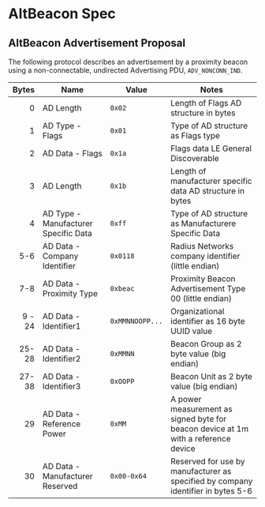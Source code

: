 
# AltBeacon Spec

## AltBeacon Advertisement Proposal

The following protocol describes an advertisement by a proximity beacon using a non-connectable, undirected Advertising PDU, `ADV_NONCONN_IND`.

| Bytes  | Name                                 | Value           | Notes
| ------:| ------------------------------------ | --------------- | -------------------------------------------------------
| 0      | AD Length                            | `0x02`          | Length of Flags AD structure in bytes
| 1      | AD Type - Flags                      | `0x01`          | Type of AD structure as Flags type
| 2      | AD Data - Flags                      | `0x1a`          | Flags data LE General Discoverable
| 3      | AD Length                            | `0x1b`          | Length of manufacturer specific data AD structure in bytes
| 4      | AD Type - Manufacturer Specific Data | `0xff`          | Type of AD structure as Manufacturere Specific Data
| 5-6    | AD Data - Company Identifier         | `0x0118`        | Radius Networks company identifier (little endian)
| 7-8    | AD Data - Proximity Type             | `0xbeac`        | Proximity Beacon Advertisement Type 00 (little endian)
| 9 - 24 | AD Data - Identifier1                | `0xMMNNOOPP...` | Organizational identifier as 16 byte UUID value
| 25-28  | AD Data - Identifier2                | `0xMMNN`        | Beacon Group as 2 byte value (big endian)
| 27-38  | AD Data - Identifier3                | `0xOOPP`        | Beacon Unit as  2 byte value (big endian)
| 29     | AD Data - Reference Power            | `0xMM`          | A power measurement as signed byte for beacon device at 1m with a reference device
| 30     | AD Data - Manufacturer Reserved      | `0x00-0x64`     | Reserved for use by manufacturer as specified by company identifier in bytes 5-6
